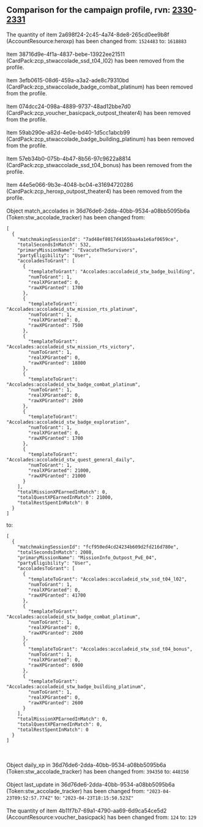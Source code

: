 ## Comparison for the campaign profile, rvn: [2330](https://github.com/PRO100KatYT/FortniteProfileRevisions/tree/main/profiles/campaign/2330%20campaign.json)-[2331](https://github.com/PRO100KatYT/FortniteProfileRevisions/tree/main/profiles/campaign/2331%20campaign.json)

The quantity of item 2a698f24-2c45-4a74-8de8-265cd0ee9b8f (AccountResource:heroxp) has been changed from: `1524483` to: `1618883`
<br><br>
Item 38716d9e-4f1a-4837-bebe-13922ee21511 (CardPack:zcp_stwaccolade_ssd_t04_l02) has been removed from the profile.
<br><br>
Item 3efb0615-08d6-459a-a3a2-ade8c79310bd (CardPack:zcp_stwaccolade_badge_combat_platinum) has been removed from the profile.
<br><br>
Item 074dcc24-098a-4889-9737-48ad12bbe7d0 (CardPack:zcp_voucher_basicpack_outpost_theater4) has been removed from the profile.
<br><br>
Item 59ab290e-a82d-4e0e-bd40-1d5cc1abcb99 (CardPack:zcp_stwaccolade_badge_building_platinum) has been removed from the profile.
<br><br>
Item 57eb34b0-075b-4b47-8b56-97c9622a8814 (CardPack:zcp_stwaccolade_ssd_t04_bonus) has been removed from the profile.
<br><br>
Item 44e5e066-9b3e-4048-bc04-e31694720286 (CardPack:zcp_heroxp_outpost_theater4) has been removed from the profile.
<br><br>
Object match_accolades in 36d76de6-2dda-40bb-9534-a08bb5095b6a (Token:stw_accolade_tracker) has been changed from:

```
[
  {
    "matchmakingSessionId": "7ad48ef8017d4165baa4a1e6af0659ce",
    "totalSecondsInMatch": 532,
    "primaryMissionName": "EvacuteTheSurvivors",
    "partyEligibility": "User",
    "accoladesToGrant": [
      {
        "templateToGrant": "Accolades:accoladeid_stw_badge_building",
        "numToGrant": 1,
        "realXPGranted": 0,
        "rawXPGranted": 1700
      },
      {
        "templateToGrant": "Accolades:accoladeid_stw_mission_rts_platinum",
        "numToGrant": 1,
        "realXPGranted": 0,
        "rawXPGranted": 7500
      },
      {
        "templateToGrant": "Accolades:accoladeid_stw_mission_rts_victory",
        "numToGrant": 1,
        "realXPGranted": 0,
        "rawXPGranted": 18800
      },
      {
        "templateToGrant": "Accolades:accoladeid_stw_badge_combat_platinum",
        "numToGrant": 1,
        "realXPGranted": 0,
        "rawXPGranted": 2600
      },
      {
        "templateToGrant": "Accolades:accoladeid_stw_badge_exploration",
        "numToGrant": 1,
        "realXPGranted": 0,
        "rawXPGranted": 1700
      },
      {
        "templateToGrant": "Accolades:accoladeid_stw_quest_general_daily",
        "numToGrant": 1,
        "realXPGranted": 21000,
        "rawXPGranted": 21000
      }
    ],
    "totalMissionXPEarnedInMatch": 0,
    "totalQuestXPEarnedInMatch": 21000,
    "totalRestSpentInMatch": 0
  }
]
```

to:

```
[
  {
    "matchmakingSessionId": "fcf950ed4cd24234b609d2fd216d780e",
    "totalSecondsInMatch": 2008,
    "primaryMissionName": "MissionInfo_Outpost_PvE_04",
    "partyEligibility": "User",
    "accoladesToGrant": [
      {
        "templateToGrant": "Accolades:accoladeid_stw_ssd_t04_l02",
        "numToGrant": 1,
        "realXPGranted": 0,
        "rawXPGranted": 41700
      },
      {
        "templateToGrant": "Accolades:accoladeid_stw_badge_combat_platinum",
        "numToGrant": 1,
        "realXPGranted": 0,
        "rawXPGranted": 2600
      },
      {
        "templateToGrant": "Accolades:accoladeid_stw_ssd_t04_bonus",
        "numToGrant": 1,
        "realXPGranted": 0,
        "rawXPGranted": 6900
      },
      {
        "templateToGrant": "Accolades:accoladeid_stw_badge_building_platinum",
        "numToGrant": 1,
        "realXPGranted": 0,
        "rawXPGranted": 2600
      }
    ],
    "totalMissionXPEarnedInMatch": 0,
    "totalQuestXPEarnedInMatch": 0,
    "totalRestSpentInMatch": 0
  }
]
```

<br><br>
Object daily_xp in 36d76de6-2dda-40bb-9534-a08bb5095b6a (Token:stw_accolade_tracker) has been changed from: `394350` to: `448150`
<br><br>
Object last_update in 36d76de6-2dda-40bb-9534-a08bb5095b6a (Token:stw_accolade_tracker) has been changed from: `"2023-04-23T09:52:57.774Z"` to: `"2023-04-23T18:15:50.523Z"`
<br><br>
The quantity of item 4b11f7b7-69a1-4790-aa69-6d9ca54ce5d2 (AccountResource:voucher_basicpack) has been changed from: `124` to: `129`
<br><br>
